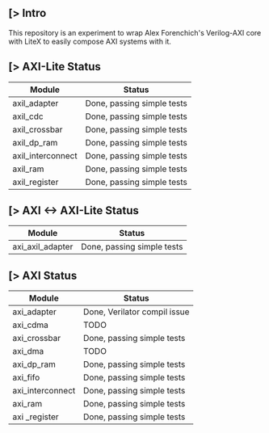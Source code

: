 [> Intro
--------
This repository is an experiment to wrap Alex Forenchich's Verilog-AXI core with LiteX to easily compose AXI systems with it.

[> AXI-Lite Status
---------------------

| Module            | Status                     |
|-------------------|----------------------------|
| axil_adapter      | Done, passing simple tests |
| axil_cdc          | Done, passing simple tests |
| axil_crossbar     | Done, passing simple tests |
| axil_dp_ram       | Done, passing simple tests |
| axil_interconnect | Done, passing simple tests |
| axil_ram          | Done, passing simple tests |
| axil_register     | Done, passing simple tests |

[> AXI <-> AXI-Lite Status
--------------------------

| Module            | Status                                           |
|-------------------|--------------------------------------------------|
| axi_axil_adapter  | Done, passing simple tests                       |

[> AXI Status
----------------

| Module            | Status                                           |
|-------------------|--------------------------------------------------|
| axi_adapter       | Done, Verilator compil issue                     |
| axi_cdma          | TODO                                             |
| axi_crossbar      | Done, passing simple tests                       |
| axi_dma           | TODO                                             |
| axi_dp_ram        | Done, passing simple tests                       |
| axi_fifo          | Done, passing simple tests                       |
| axi_interconnect  | Done, passing simple tests                       |
| axi_ram           | Done, passing simple tests                       |
| axi _register     | Done, passing simple tests                       |
